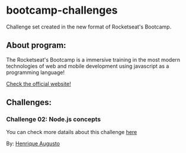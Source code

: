 # bootcamp-challenges

Challenge set created in the new format of Rocketseat's Bootcamp.

## About program:

The Rocketseat's Bootcamp is a immersive training in the most modern technologies of web and mobile development using javascript as a programming language!

<a href="https://rocketseat.com.br/gostack">Check the official website!</a>

## Challenges:

### Challenge 02: Node.js concepts

You can check more datails about this challenge <a href="https://github.com/Rocketseat/bootcamp-gostack-desafios/tree/master/desafio-conceitos-nodejs">here</a>

By: <a href="https://github.com/hick97">Henrique Augusto</a>
